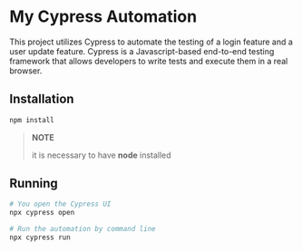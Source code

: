 # My Cypress Automation

This project utilizes Cypress to automate the testing of a login feature and a user update feature. Cypress is a Javascript-based end-to-end testing framework that allows developers to write tests and execute them in a real browser.


## Installation
```bash
npm install
```

> **NOTE**
> 
> it is necessary to have **node** installed

## Running
```bash
# You open the Cypress UI
npx cypress open

# Run the automation by command line
npx cypress run
```
